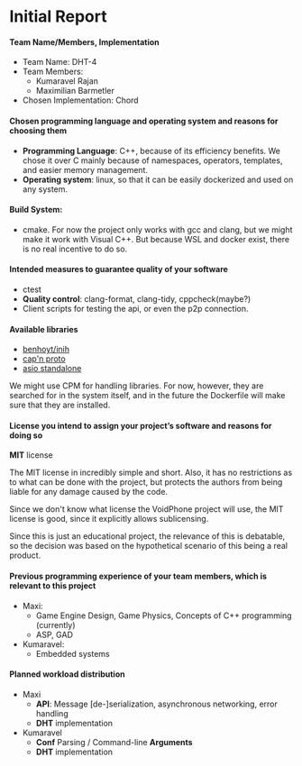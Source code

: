 # Initial Report

#### Team Name/Members, Implementation
- Team Name: DHT-4
- Team Members:
  - Kumaravel Rajan
  - Maximilian Barmetler
- Chosen Implementation: Chord

#### Chosen programming language and operating system and reasons for choosing them
- **Programming Language**: C++, because of its efficiency benefits. We chose it over C mainly because of namespaces, operators, templates, and easier memory management.
- **Operating system**: linux, so that it can be easily dockerized and used on any system.

#### Build System:
- cmake. For now the project only works with gcc and clang, but we might make it work with Visual C++. But because WSL and docker exist, there is no real incentive to do so.

#### Intended measures to guarantee quality of your software
- ctest
- **Quality control**: clang-format, clang-tidy, cppcheck(maybe?)
- Client scripts for testing the api, or even the p2p connection.

#### Available libraries
- [benhoyt/inih](https://github.com/benhoyt/inih)
- [cap'n proto](https://capnproto.org/)
- [asio standalone](https://think-async.com/Asio/asio-1.18.2/doc/)

We might use CPM for handling libraries. For now, however, they are searched for in the system itself, and in the future the Dockerfile will make sure that they are installed.

#### License you intend to assign your project’s software and reasons for doing so
**MIT** license

The MIT license in incredibly simple and short. Also, it has no restrictions as to what can be done with the project, but protects the authors from being liable for any damage caused by the code.

Since we don't know what license the VoidPhone project will use, the MIT license is good, since it explicitly allows sublicensing.

Since this is just an educational project, the relevance of this is debatable, so the decision was based on the hypothetical scenario of this being a real product.
   
#### Previous programming experience of your team members, which is relevant to this project
- Maxi:
  - Game Engine Design, Game Physics, Concepts of C++ programming (currently)
  - ASP, GAD
- Kumaravel:
  - Embedded systems

#### Planned workload distribution
- Maxi
  - **API**: Message [de-]serialization, asynchronous networking, error handling
  - **DHT** implementation
- Kumaravel
  - **Conf** Parsing / Command-line **Arguments**
  - **DHT** implementation
